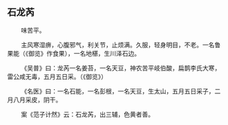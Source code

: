 ## 石龙芮
<p>&emsp;&emsp;
味苦平。
</p>
<p>&emsp;&emsp;
主风寒湿痹，心腹邪气，利关节，止烦满。久服，轻身明目，不老。一名鲁果能（《御览》作食果），一名地椹，生川泽石边。
</p>
<p>&emsp;&emsp;
《吴普》曰：龙芮一名姜苔，一名天豆，神农苦平岐伯酸，扁鹊李氏大寒，雷公咸无毒，五月五日采。（《御览》）
</p>
<p>&emsp;&emsp;
《名医》曰：一名石能，一名彭根，一名天豆，生太山，五月五日采子，二月八月采皮，阴干。
</p>
<p>&emsp;&emsp;
案《范子计然》云：石龙芮，出三辅，色黄者善。
</p>








